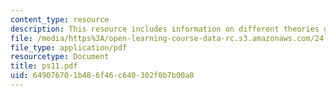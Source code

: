 ```yaml
---
content_type: resource
description: This resource includes information on different theories given by Lewis.
file: /media/https%3A/open-learning-course-data-rc.s3.amazonaws.com/24-251-introduction-to-philosophy-of-language-spring-2006/649076701b486f46c640302f0b7b00a8_ps11.pdf
file_type: application/pdf
resourcetype: Document
title: ps11.pdf
uid: 64907670-1b48-6f46-c640-302f0b7b00a8
---
```

